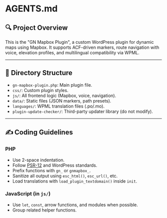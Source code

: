 # AGENTS.md

## 🔍 Project Overview
This is the "GN Mapbox Plugin", a custom WordPress plugin for dynamic maps using Mapbox. It supports ACF-driven markers, route navigation with voice, elevation profiles, and multilingual compatibility via WPML.

---

## 📁 Directory Structure

- `gn-mapbox-plugin.php`: Main plugin file.
- `css/`: Custom plugin styles.
- `js/`: All frontend logic (Mapbox, voice, navigation).
- `data/`: Static files (JSON markers, path presets).
- `languages/`: WPML translation files (.po/.mo).
- `plugin-update-checker/`: Third-party updater library (do not modify).

---

## ✍️ Coding Guidelines

### PHP
- Use 2-space indentation.
- Follow [PSR-12](https://www.php-fig.org/psr/psr-12/) and WordPress standards.
- Prefix functions with `gn_` or `gnmapbox_`.
- Sanitize all output using `esc_html()`, `esc_url()`, etc.
- Load translations with `load_plugin_textdomain()` inside `init`.

### JavaScript (in `js/`)
- Use `let`, `const`, arrow functions, and modules when possible.
- Group related helper functions.
- Avoid inline event handlers (`onclick=`), use `addEventListener`.
- Voice, routing, elevation, and debug UI must remain modular.
- Log with `console.log('[GN DEBUG]', ...)`.

### CSS
- 2-space indentation.
- Use semantic class names or utility-first approach.
- Enqueue styles conditionally.

---

## 🧪 Testing Instructions

1. Enable ACF and assign coordinates to test posts.
2. Load map and confirm:
   - Markers from ACF show correctly.
   - Directions work in all modes (driving/walking/cycling).
   - Voice guidance in Greek plays as expected.
   - Elevation chart renders when routes are selected.
3. Check responsive layout and floating UI buttons.

---

## ✅ Linting & Build

- PHP: Run `php -l` or `phpcs --standard=PSR12 .`
- JS: Use `eslint` with WordPress + ES6 config if available.
- Avoid committing `.min.js` or `.mo` files.

---

## 🚫 Do Not Modify

- `plugin-update-checker/`
- `languages/`
- Any `.min.js` or `.map` files

---

## 📦 PR & Commit Guidelines

- Title format: `[Feature]`, `[Fix]`, `[Refactor]`, `[Docs]`, etc.
- Describe what changed and how it was tested.
- Assign PRs to `george-n` for review.

---

## 🧠 Codex Agent Notes

- When adding new JS features, extend `mapbox-init.js` or create a new file in `js/`.
- Use `wp_localize_script()` to pass PHP data to JS.
- Wrap all plugin logic inside `add_action('init', ...)` or `add_action('wp_enqueue_scripts', ...)`.
- For front-end interactions, prefer DOM-based approaches, no jQuery unless required.
- Ask before removing existing logic—especially map rendering, routing, or terrain decoding.
